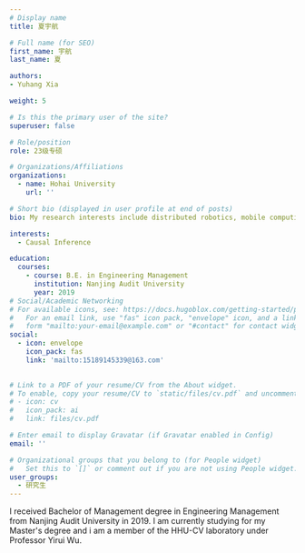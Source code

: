 ```yaml
---
# Display name
title: 夏宇航

# Full name (for SEO)
first_name: 宇航
last_name: 夏

authors:
- Yuhang Xia

weight: 5

# Is this the primary user of the site?
superuser: false

# Role/position
role: 23级专硕

# Organizations/Affiliations
organizations:
  - name: Hohai University
    url: ''

# Short bio (displayed in user profile at end of posts)
bio: My research interests include distributed robotics, mobile computing and programmable matter.

interests:
  - Causal Inference

education:
  courses:
    - course: B.E. in Engineering Management
      institution: Nanjing Audit University
      year: 2019
# Social/Academic Networking
# For available icons, see: https://docs.hugoblox.com/getting-started/page-builder/#icons
#   For an email link, use "fas" icon pack, "envelope" icon, and a link in the
#   form "mailto:your-email@example.com" or "#contact" for contact widget.
social:
  - icon: envelope
    icon_pack: fas
    link: 'mailto:15189145339@163.com'

  
# Link to a PDF of your resume/CV from the About widget.
# To enable, copy your resume/CV to `static/files/cv.pdf` and uncomment the lines below.
# - icon: cv
#   icon_pack: ai
#   link: files/cv.pdf

# Enter email to display Gravatar (if Gravatar enabled in Config)
email: ''

# Organizational groups that you belong to (for People widget)
#   Set this to `[]` or comment out if you are not using People widget.
user_groups:
  - 研究生
---
```


I received Bachelor of Management degree in Engineering Management from Nanjing Audit University in 2019. I am currently studying for my Master's degree and i am a member of the HHU-CV laboratory under Professor Yirui Wu.
